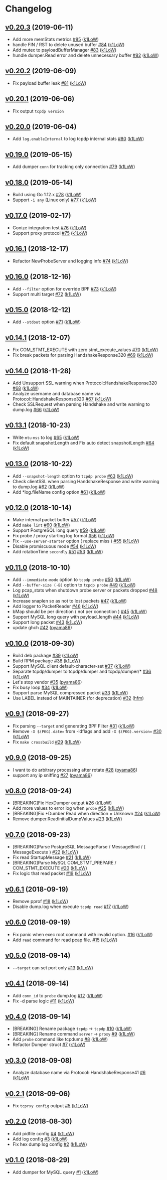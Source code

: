 # Changelog

## [v0.20.3](https://github.com/k1LoW/tcpdp/compare/v0.20.2...v0.20.3) (2019-06-11)

* Add more memStats metrics [#85](https://github.com/k1LoW/tcpdp/pull/85) ([k1LoW](https://github.com/k1LoW))
* handle FIN / RST to delete unused buffer [#84](https://github.com/k1LoW/tcpdp/pull/84) ([k1LoW](https://github.com/k1LoW))
* Add mutex to payloadBufferManager [#83](https://github.com/k1LoW/tcpdp/pull/83) ([k1LoW](https://github.com/k1LoW))
* hundle dumper.Read error and delete unnecessary buffer [#82](https://github.com/k1LoW/tcpdp/pull/82) ([k1LoW](https://github.com/k1LoW))

## [v0.20.2](https://github.com/k1LoW/tcpdp/compare/v0.20.1...v0.20.2) (2019-06-09)

* Fix payload buffer leak [#81](https://github.com/k1LoW/tcpdp/pull/81) ([k1LoW](https://github.com/k1LoW))

## [v0.20.1](https://github.com/k1LoW/tcpdp/compare/v0.20.0...v0.20.1) (2019-06-06)

* Fix output `tcpdp version`

## [v0.20.0](https://github.com/k1LoW/tcpdp/compare/v0.19.0...v0.20.0) (2019-06-04)

* Add `log.enableInternal` to log tcpdp internal stats [#80](https://github.com/k1LoW/tcpdp/pull/80) ([k1LoW](https://github.com/k1LoW))

## [v0.19.0](https://github.com/k1LoW/tcpdp/compare/v0.18.0...v0.19.0) (2019-05-15)

* Add dumper `conn` for tracking only connection [#79](https://github.com/k1LoW/tcpdp/pull/79) ([k1LoW](https://github.com/k1LoW))

## [v0.18.0](https://github.com/k1LoW/tcpdp/compare/v0.17.0...v0.18.0) (2019-05-14)

* Build using Go 1.12.x [#78](https://github.com/k1LoW/tcpdp/pull/78) ([k1LoW](https://github.com/k1LoW))
* Support `-i any` (Linux only) [#77](https://github.com/k1LoW/tcpdp/pull/77) ([k1LoW](https://github.com/k1LoW))

## [v0.17.0](https://github.com/k1LoW/tcpdp/compare/v0.16.1...v0.17.0) (2019-02-17)

* Gonize integration test [#76](https://github.com/k1LoW/tcpdp/pull/76) ([k1LoW](https://github.com/k1LoW))
* Support proxy protocol [#75](https://github.com/k1LoW/tcpdp/pull/75) ([k1LoW](https://github.com/k1LoW))

## [v0.16.1](https://github.com/k1LoW/tcpdp/compare/v0.16.0...v0.16.1) (2018-12-17)

* Refactor NewProbeServer and logging info [#74](https://github.com/k1LoW/tcpdp/pull/74) ([k1LoW](https://github.com/k1LoW))

## [v0.16.0](https://github.com/k1LoW/tcpdp/compare/v0.15.0...v0.16.0) (2018-12-16)

* Add `--filter` option for override BPF [#73](https://github.com/k1LoW/tcpdp/pull/73) ([k1LoW](https://github.com/k1LoW))
* Support multi target [#72](https://github.com/k1LoW/tcpdp/pull/72) ([k1LoW](https://github.com/k1LoW))

## [v0.15.0](https://github.com/k1LoW/tcpdp/compare/v0.14.1...v0.15.0) (2018-12-12)

* Add `--stdout` option [#71](https://github.com/k1LoW/tcpdp/pull/71) ([k1LoW](https://github.com/k1LoW))

## [v0.14.1](https://github.com/k1LoW/tcpdp/compare/v0.14.0...v0.14.1) (2018-12-07)

* Fix COM_STMT_EXECUTE with zero stmt_execute_values [#70](https://github.com/k1LoW/tcpdp/pull/70) ([k1LoW](https://github.com/k1LoW))
* Fix break packets for parsing HandshakeResponse320 [#69](https://github.com/k1LoW/tcpdp/pull/69) ([k1LoW](https://github.com/k1LoW))

## [v0.14.0](https://github.com/k1LoW/tcpdp/compare/v0.13.1...v0.14.0) (2018-11-28)

* Add Unsupport SSL warning when Protocol::HandshakeResponse320 [#68](https://github.com/k1LoW/tcpdp/pull/68) ([k1LoW](https://github.com/k1LoW))
* Analyze username and database name via Protocol::HandshakeResponse320 [#67](https://github.com/k1LoW/tcpdp/pull/67) ([k1LoW](https://github.com/k1LoW))
* Check SSLRequest when parsing Handshake and write warning to dump.log [#66](https://github.com/k1LoW/tcpdp/pull/66) ([k1LoW](https://github.com/k1LoW))

## [v0.13.1](https://github.com/k1LoW/tcpdp/compare/v0.13.0...v0.13.1) (2018-10-23)

* Write `mtu` `mss` to log [#65](https://github.com/k1LoW/tcpdp/pull/65) ([k1LoW](https://github.com/k1LoW))
* Fix default snapshotLength and Fix auto detect snapshotLength [#64](https://github.com/k1LoW/tcpdp/pull/64) ([k1LoW](https://github.com/k1LoW))

## [v0.13.0](https://github.com/k1LoW/tcpdp/compare/v0.12.0...v0.13.0) (2018-10-22)

* Add `--snapshot-length` option to `tcpdp probe` [#63](https://github.com/k1LoW/tcpdp/pull/63) ([k1LoW](https://github.com/k1LoW))
* Check clientSSL when parsing HandshakeResponse and write warning to dump.log [#62](https://github.com/k1LoW/tcpdp/pull/62) ([k1LoW](https://github.com/k1LoW))
* Add *log.fileName config option [#61](https://github.com/k1LoW/tcpdp/pull/61) ([k1LoW](https://github.com/k1LoW))

## [v0.12.0](https://github.com/k1LoW/tcpdp/compare/v0.11.0...v0.12.0) (2018-10-14)

* Make internal packet buffer [#57](https://github.com/k1LoW/tcpdp/pull/57) ([k1LoW](https://github.com/k1LoW))
* Add `make lint` [#60](https://github.com/k1LoW/tcpdp/pull/60) ([k1LoW](https://github.com/k1LoW))
* Support PostgreSQL long query [#59](https://github.com/k1LoW/tcpdp/pull/59) ([k1LoW](https://github.com/k1LoW))
* Fix probe / proxy starting log format [#56](https://github.com/k1LoW/tcpdp/pull/56) ([k1LoW](https://github.com/k1LoW))
* Fix `--use-server-starter` option ( replace miss ) [#55](https://github.com/k1LoW/tcpdp/pull/55) ([k1LoW](https://github.com/k1LoW))
* Disable promiscuous mode [#54](https://github.com/k1LoW/tcpdp/pull/54) ([k1LoW](https://github.com/k1LoW))
* Add rotationTime `secondly` [#51](https://github.com/k1LoW/tcpdp/pull/51) [#53](https://github.com/k1LoW/tcpdp/pull/53) ([k1LoW](https://github.com/k1LoW))

## [v0.11.0](https://github.com/k1LoW/tcpdp/compare/v0.10.0...v0.11.0) (2018-10-10)

* Add `--immediate-mode` option to `tcpdp probe` [#50](https://github.com/k1LoW/tcpdp/pull/50) ([k1LoW](https://github.com/k1LoW))
* Add `--buffer-size (-B)` option to `tcpdp probe` [#49](https://github.com/k1LoW/tcpdp/pull/49) ([k1LoW](https://github.com/k1LoW))
* Log pcap_stats when shutdown probe server or packets dropped [#48](https://github.com/k1LoW/tcpdp/pull/48) ([k1LoW](https://github.com/k1LoW))
* Increase snaplen so as not to lost packets [#47](https://github.com/k1LoW/tcpdp/pull/47) ([k1LoW](https://github.com/k1LoW))
* Add logger to PacketReader [#46](https://github.com/k1LoW/tcpdp/pull/46) ([k1LoW](https://github.com/k1LoW))
* bMap should be per direction ( not per connection ) [#45](https://github.com/k1LoW/tcpdp/pull/45) ([k1LoW](https://github.com/k1LoW))
* Support MySQL long query with payload_length [#44](https://github.com/k1LoW/tcpdp/pull/44) ([k1LoW](https://github.com/k1LoW))
* Support long packet [#43](https://github.com/k1LoW/tcpdp/pull/43) ([k1LoW](https://github.com/k1LoW))
* update ghch [#42](https://github.com/k1LoW/tcpdp/pull/42) ([pyama86](https://github.com/pyama86))

## [v0.10.0](https://github.com/k1LoW/tcpdp/compare/v0.9.1...v0.10.0) (2018-09-30)

* Build deb package [#39](https://github.com/k1LoW/tcpdp/pull/39) ([k1LoW](https://github.com/k1LoW))
* Build RPM package [#38](https://github.com/k1LoW/tcpdp/pull/38) ([k1LoW](https://github.com/k1LoW))
* Support MySQL client default-character-set [#37](https://github.com/k1LoW/tcpdp/pull/37) ([k1LoW](https://github.com/k1LoW))
* Separate tcpdp/dumper to tcpdp/dumper and tcpdp/dumper/* [#36](https://github.com/k1LoW/tcpdp/pull/36) ([k1LoW](https://github.com/k1LoW))
* Let's stop vendor [#35](https://github.com/k1LoW/tcpdp/pull/35) ([pyama86](https://github.com/pyama86))
* Fix busy loop [#34](https://github.com/k1LoW/tcpdp/pull/34) ([k1LoW](https://github.com/k1LoW))
* Support parse MySQL compressed packet [#33](https://github.com/k1LoW/tcpdp/pull/33) ([k1LoW](https://github.com/k1LoW))
* Use LABEL instead of MAINTAINER (for deprecation) [#32](https://github.com/k1LoW/tcpdp/pull/32) ([hfm](https://github.com/hfm))

## [v0.9.1](https://github.com/k1LoW/tcpdp/compare/v0.9.0...v0.9.1) (2018-09-27)

* Fix parsing `--target` and generating BPF Filter  [#31](https://github.com/k1LoW/tcpdp/pull/31) ([k1LoW](https://github.com/k1LoW))
* Remove `-X $(PKG).date=` from -ldflags and add `-X $(PKG).version=` [#30](https://github.com/k1LoW/tcpdp/pull/30) ([k1LoW](https://github.com/k1LoW))
* Fix `make crossbuild` [#29](https://github.com/k1LoW/tcpdp/pull/29) ([k1LoW](https://github.com/k1LoW))

## [v0.9.0](https://github.com/k1LoW/tcpdp/compare/v0.8.0...v0.9.0) (2018-09-25)

* I want to do arbitrary processing after rotate [#28](https://github.com/k1LoW/tcpdp/pull/28) ([pyama86](https://github.com/pyama86))
* support any ip sniffing [#27](https://github.com/k1LoW/tcpdp/pull/27) ([pyama86](https://github.com/pyama86))

## [v0.8.0](https://github.com/k1LoW/tcpdp/compare/v0.7.0...v0.8.0) (2018-09-24)

* [BREAKING]Fix HexDumper output [#26](https://github.com/k1LoW/tcpdp/pull/26) ([k1LoW](https://github.com/k1LoW))
* Add more values to error log when `probe` [#25](https://github.com/k1LoW/tcpdp/pull/25) ([k1LoW](https://github.com/k1LoW))
* [BREAKING]Fix *Dumber Read when direction = Unknown [#24](https://github.com/k1LoW/tcpdp/pull/24) ([k1LoW](https://github.com/k1LoW))
* Remove dumper.ReadInitialDumpValues [#23](https://github.com/k1LoW/tcpdp/pull/23) ([k1LoW](https://github.com/k1LoW))

## [v0.7.0](https://github.com/k1LoW/tcpdp/compare/v0.6.1...v0.7.0) (2018-09-23)

* [BREAKING]Parse PostgreSQL MessageParse / MessageBind / ( MessageExecute )  [#22](https://github.com/k1LoW/tcpdp/pull/22) ([k1LoW](https://github.com/k1LoW))
* Fix read StartupMessage [#21](https://github.com/k1LoW/tcpdp/pull/21) ([k1LoW](https://github.com/k1LoW))
* [BREAKING]Parse MySQL COM_STMT_PREPARE / COM_STMT_EXECUTE [#20](https://github.com/k1LoW/tcpdp/pull/20) ([k1LoW](https://github.com/k1LoW))
* Fix logic that read packet [#19](https://github.com/k1LoW/tcpdp/pull/19) ([k1LoW](https://github.com/k1LoW))

## [v0.6.1](https://github.com/k1LoW/tcpdp/compare/v0.6.0...v0.6.1) (2018-09-19)

* Remove pprof [#18](https://github.com/k1LoW/tcpdp/pull/18) ([k1LoW](https://github.com/k1LoW))
* Disable dump.log when execute `tcpdp read` [#17](https://github.com/k1LoW/tcpdp/pull/17) ([k1LoW](https://github.com/k1LoW))

## [v0.6.0](https://github.com/k1LoW/tcpdp/compare/v0.5.0...v0.6.0) (2018-09-19)

* Fix panic when exec root command with invalid option. [#16](https://github.com/k1LoW/tcpdp/pull/16) ([k1LoW](https://github.com/k1LoW))
* Add `read` command for read pcap file. [#15](https://github.com/k1LoW/tcpdp/pull/15) ([k1LoW](https://github.com/k1LoW))

## [v0.5.0](https://github.com/k1LoW/tcpdp/compare/v0.4.1...v0.5.0) (2018-09-14)

* `--target` can set port only [#13](https://github.com/k1LoW/tcpdp/pull/13) ([k1LoW](https://github.com/k1LoW))

## [v0.4.1](https://github.com/k1LoW/tcpdp/compare/v0.4.0...v0.4.1) (2018-09-14)

* Add `conn_id` to `probe` dump.log [#12](https://github.com/k1LoW/tcpdp/pull/12) ([k1LoW](https://github.com/k1LoW))
* Fix -d parse logic [#11](https://github.com/k1LoW/tcpdp/pull/11) ([k1LoW](https://github.com/k1LoW))

## [v0.4.0](https://github.com/k1LoW/tcpdp/compare/v0.3.0...v0.4.0) (2018-09-14)

* [BREAKING] Rename package `tcpdp` -> `tcpdp` [#10](https://github.com/k1LoW/tcpdp/pull/10) ([k1LoW](https://github.com/k1LoW))
* [BREAKING] Rename command `server` -> `proxy` [#9](https://github.com/k1LoW/tcpdp/pull/9) ([k1LoW](https://github.com/k1LoW))
* Add `probe` command like tcpdump [#8](https://github.com/k1LoW/tcpdp/pull/8) ([k1LoW](https://github.com/k1LoW))
* Refactor Dumper struct [#7](https://github.com/k1LoW/tcpdp/pull/7) ([k1LoW](https://github.com/k1LoW))

## [v0.3.0](https://github.com/k1LoW/tcprxy/compare/v0.2.1...v0.3.0) (2018-09-08)

* Analyze database name via Protocol::HandshakeResponse41 [#6](https://github.com/k1LoW/tcprxy/pull/6) ([k1LoW](https://github.com/k1LoW))

## [v0.2.1](https://github.com/k1LoW/tcprxy/compare/v0.2.0...v0.2.1) (2018-09-06)

* Fix `tcprxy config` output [#5](https://github.com/k1LoW/tcprxy/pull/5) ([k1LoW](https://github.com/k1LoW))

## [v0.2.0](https://github.com/k1LoW/tcprxy/compare/v0.1.0...v0.2.0) (2018-08-30)

* Add pidfile config [#4](https://github.com/k1LoW/tcprxy/pull/4) ([k1LoW](https://github.com/k1LoW))
* Add log config [#3](https://github.com/k1LoW/tcprxy/pull/3) ([k1LoW](https://github.com/k1LoW))
* Fix hex dump log config [#2](https://github.com/k1LoW/tcprxy/pull/2) ([k1LoW](https://github.com/k1LoW))

## [v0.1.0](https://github.com/k1LoW/tcprxy/compare/33d46026c86c...v0.1.0) (2018-08-29)

* Add dumper for MySQL query [#1](https://github.com/k1LoW/tcprxy/pull/1) ([k1LoW](https://github.com/k1LoW))
